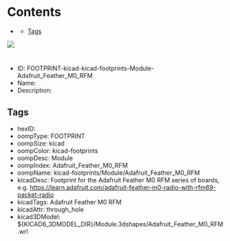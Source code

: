 



Contents
========

* [](#)
	* [Tags](#tags)
  
![][im]
# 

- ID: FOOTPRINT-kicad-kicad-footprints-Module-Adafruit_Feather_M0_RFM
- Name: 
- Description: 

## Tags

- hexID: 
- oompType: FOOTPRINT
- oompSize: kicad
- oompColor: kicad-footprints
- oompDesc: Module
- oompIndex: Adafruit_Feather_M0_RFM
- oompName: kicad-footprints/Module/Adafruit_Feather_M0_RFM
- kicadDesc: Footprint for the Adafruit Feather M0 RFM series of boards, e.g. https://learn.adafruit.com/adafruit-feather-m0-radio-with-rfm69-packet-radio
- kicadTags: Adafruit Feather M0 RFM
- kicadAttr: through_hole
- kicad3DModel: ${KICAD6_3DMODEL_DIR}/Module.3dshapes/Adafruit_Feather_M0_RFM.wrl



[im]: image.png
